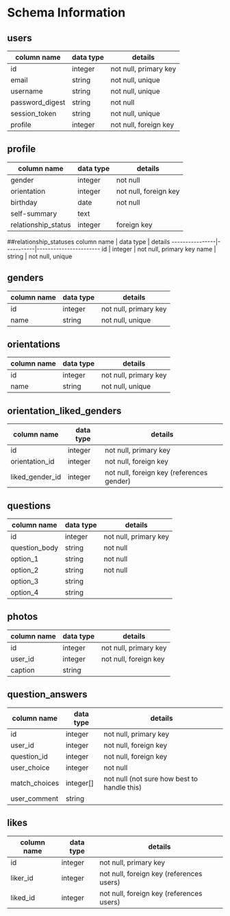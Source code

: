 # Schema Information

## users
column name         | data type | details
--------------------|-----------|-----------------------
id                  | integer   | not null, primary key
email               | string    | not null, unique
username            | string    | not null, unique
password_digest     | string    | not null
session_token       | string    | not null, unique
profile             | integer   | not null, foreign key

## profile
column name         | data type | details
--------------------|-----------|-----------------------
gender              | integer   | not null
orientation         | integer   | not null, foreign key
birthday            | date      | not null
self-summary        | text      |
relationship_status | integer   | foreign key

##relationship_statuses
column name     | data type | details
----------------|-----------|-----------------------
id              | integer   | not null, primary key
name            | string    | not null, unique

## genders
column name     | data type | details
----------------|-----------|-----------------------
id              | integer   | not null, primary key
name            | string    | not null, unique

## orientations
column name     | data type | details
----------------|-----------|-----------------------
id              | integer   | not null, primary key
name            | string    | not null, unique

## orientation_liked_genders
column name     | data type | details
----------------|-----------|-----------------------
id              | integer   | not null, primary key
orientation_id  | integer   | not null, foreign key
liked_gender_id | integer   | not null, foreign key (references gender)

## questions
column name     | data type | details
----------------|-----------|-----------------------
id              | integer   | not null, primary key
question_body   | string    | not null
option_1        | string    | not null
option_2        | string    | not null
option_3        | string    |
option_4        | string    |

## photos
column name     | data type | details
----------------|-----------|-----------------------
id              | integer   | not null, primary key
user_id         | integer   | not null, foreign key
caption         | string    |

## question_answers
column name     | data type | details
----------------|-----------|-----------------------
id              | integer   | not null, primary key
user_id         | integer   | not null, foreign key
question_id     | integer   | not null, foreign key
user_choice     | integer   | not null
match_choices   | integer[] | not null  (not sure how best to handle this)
user_comment    | string    |

## likes
column name | data type | details
------------|-----------|-----------------------
id          | integer   | not null, primary key
liker_id    | integer   | not null, foreign key (references users)
liked_id    | integer   | not null, foreign key (references users)

